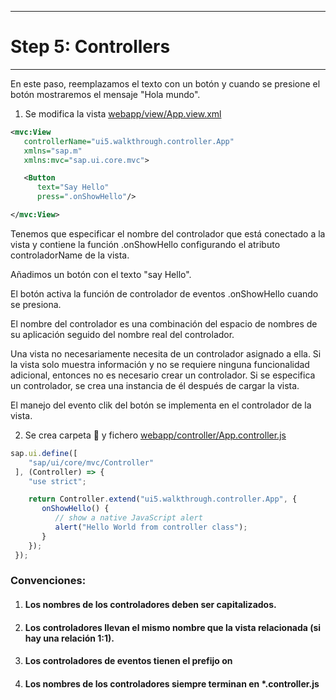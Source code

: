 ********************
# Step 5: Controllers
********************

En este paso, reemplazamos el texto con un botón y cuando se presione el botón mostraremos el mensaje "Hola mundo".

1. Se modifica la vista [webapp/view/App.view.xml](webapp/view/App.view.xml)

``` xml
<mvc:View
   controllerName="ui5.walkthrough.controller.App"
   xmlns="sap.m"
   xmlns:mvc="sap.ui.core.mvc">

   <Button
      text="Say Hello"
      press=".onShowHello"/>

</mvc:View>
```

Tenemos que especificar el nombre del controlador que está conectado a la vista y 
contiene la función .onShowHello configurando el atributo controladorName de la vista.


Añadimos un botón con el texto "say Hello".


El botón activa la función de controlador de eventos .onShowHello cuando se presiona.


El nombre del controlador es una combinación del espacio de nombres de su aplicación seguido del nombre real del controlador.


Una vista no necesariamente necesita de un controlador asignado a ella. 
Si la vista solo muestra información y no se requiere ninguna funcionalidad adicional, 
entonces no es necesario crear un controlador. 
Si se especifica un controlador, se crea una instancia de él después de cargar la vista.


El manejo del evento clik del botón se implementa en el controlador de la vista.


2. Se crea carpeta 📂 y fichero [webapp/controller/App.controller.js](webapp/controller/App.controller.js)

```js
sap.ui.define([
    "sap/ui/core/mvc/Controller"
 ], (Controller) => {
    "use strict";

    return Controller.extend("ui5.walkthrough.controller.App", {
       onShowHello() {
          // show a native JavaScript alert
          alert("Hello World from controller class");
       }
    });
 });
```


### Convenciones:
1. #### Los nombres de los controladores deben ser capitalizados.
2. #### Los controladores llevan el mismo nombre que la vista relacionada (si hay una relación 1:1).
3. #### Los controladores de eventos tienen el prefijo **on**
4. #### Los nombres de los controladores siempre terminan en ***.controller.js**